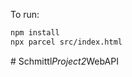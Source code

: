 To run:

```bash
npm install
npx parcel src/index.html
```
#   S c h m i t t l _ P r o j e c t 2 _ W e b A P I  
 